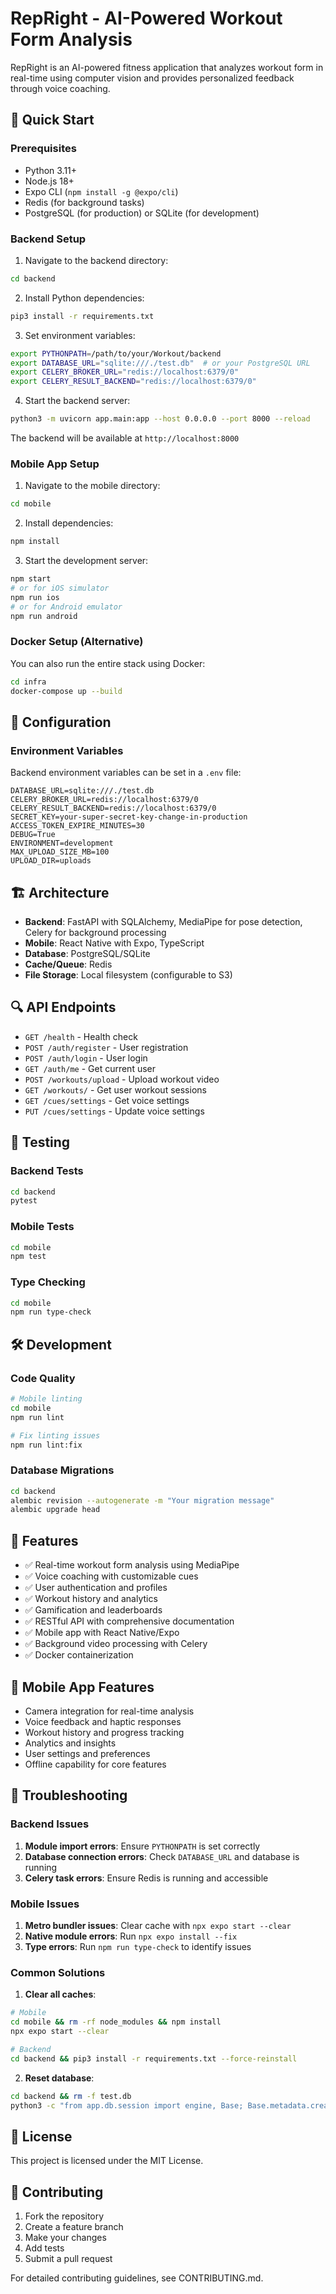 # RepRight - AI-Powered Workout Form Analysis

RepRight is an AI-powered fitness application that analyzes workout form in real-time using computer vision and provides personalized feedback through voice coaching.

## 🚀 Quick Start

### Prerequisites

- Python 3.11+
- Node.js 18+ 
- Expo CLI (`npm install -g @expo/cli`)
- Redis (for background tasks)
- PostgreSQL (for production) or SQLite (for development)

### Backend Setup

1. Navigate to the backend directory:
```bash
cd backend
```

2. Install Python dependencies:
```bash
pip3 install -r requirements.txt
```

3. Set environment variables:
```bash
export PYTHONPATH=/path/to/your/Workout/backend
export DATABASE_URL="sqlite:///./test.db"  # or your PostgreSQL URL
export CELERY_BROKER_URL="redis://localhost:6379/0"
export CELERY_RESULT_BACKEND="redis://localhost:6379/0"
```

4. Start the backend server:
```bash
python3 -m uvicorn app.main:app --host 0.0.0.0 --port 8000 --reload
```

The backend will be available at `http://localhost:8000`

### Mobile App Setup

1. Navigate to the mobile directory:
```bash
cd mobile
```

2. Install dependencies:
```bash
npm install
```

3. Start the development server:
```bash
npm start
# or for iOS simulator
npm run ios
# or for Android emulator  
npm run android
```

### Docker Setup (Alternative)

You can also run the entire stack using Docker:

```bash
cd infra
docker-compose up --build
```

## 🔧 Configuration

### Environment Variables

Backend environment variables can be set in a `.env` file:

```env
DATABASE_URL=sqlite:///./test.db
CELERY_BROKER_URL=redis://localhost:6379/0
CELERY_RESULT_BACKEND=redis://localhost:6379/0
SECRET_KEY=your-super-secret-key-change-in-production
ACCESS_TOKEN_EXPIRE_MINUTES=30
DEBUG=True
ENVIRONMENT=development
MAX_UPLOAD_SIZE_MB=100
UPLOAD_DIR=uploads
```

## 🏗 Architecture

- **Backend**: FastAPI with SQLAlchemy, MediaPipe for pose detection, Celery for background processing
- **Mobile**: React Native with Expo, TypeScript
- **Database**: PostgreSQL/SQLite
- **Cache/Queue**: Redis
- **File Storage**: Local filesystem (configurable to S3)

## 🔍 API Endpoints

- `GET /health` - Health check
- `POST /auth/register` - User registration
- `POST /auth/login` - User login
- `GET /auth/me` - Get current user
- `POST /workouts/upload` - Upload workout video
- `GET /workouts/` - Get user workout sessions
- `GET /cues/settings` - Get voice settings
- `PUT /cues/settings` - Update voice settings

## 🧪 Testing

### Backend Tests
```bash
cd backend
pytest
```

### Mobile Tests
```bash
cd mobile
npm test
```

### Type Checking
```bash
cd mobile
npm run type-check
```

## 🛠 Development

### Code Quality
```bash
# Mobile linting
cd mobile
npm run lint

# Fix linting issues
npm run lint:fix
```

### Database Migrations

```bash
cd backend
alembic revision --autogenerate -m "Your migration message"
alembic upgrade head
```

## 🎯 Features

- ✅ Real-time workout form analysis using MediaPipe
- ✅ Voice coaching with customizable cues
- ✅ User authentication and profiles
- ✅ Workout history and analytics
- ✅ Gamification and leaderboards
- ✅ RESTful API with comprehensive documentation
- ✅ Mobile app with React Native/Expo
- ✅ Background video processing with Celery
- ✅ Docker containerization

## 📱 Mobile App Features

- Camera integration for real-time analysis
- Voice feedback and haptic responses
- Workout history and progress tracking
- Analytics and insights
- User settings and preferences
- Offline capability for core features

## 🐛 Troubleshooting

### Backend Issues

1. **Module import errors**: Ensure `PYTHONPATH` is set correctly
2. **Database connection errors**: Check `DATABASE_URL` and database is running
3. **Celery task errors**: Ensure Redis is running and accessible

### Mobile Issues

1. **Metro bundler issues**: Clear cache with `npx expo start --clear`
2. **Native module errors**: Run `npx expo install --fix`
3. **Type errors**: Run `npm run type-check` to identify issues

### Common Solutions

1. **Clear all caches**:
```bash
# Mobile
cd mobile && rm -rf node_modules && npm install
npx expo start --clear

# Backend
cd backend && pip3 install -r requirements.txt --force-reinstall
```

2. **Reset database**:
```bash
cd backend && rm -f test.db
python3 -c "from app.db.session import engine, Base; Base.metadata.create_all(bind=engine)"
```

## 📄 License

This project is licensed under the MIT License.

## 🤝 Contributing

1. Fork the repository
2. Create a feature branch
3. Make your changes
4. Add tests
5. Submit a pull request

For detailed contributing guidelines, see CONTRIBUTING.md. 